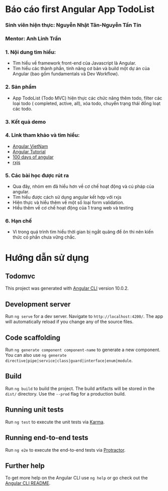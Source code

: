 # Báo cáo first Angular App TodoList

### Sinh viên hiện thực: Nguyễn Nhật Tân-Nguyễn Tấn Tín
### Mentor: Anh Linh Trần

### 1. Nội dung tìm hiểu:  
* Tìm hiểu về framework front-end của Javascript là Angular. 
* Tìm hiểu các thành phần, tính năng cơ bản và build một dự án của Angular (bao gồm fundamentals và Dev Workflow).
### 2. Sản phẩm 
* App TodoList (Todo MVC) hiện thực các chức năng thêm todo, filter các loại todo ( completed, active, all), xóa todo, chuyển trạng thái đồng loạt các todo. 
### 3. Kết quả demo 
### 4. Link tham khảo và tìm hiểu:
* [Angular VietNam](https://https://www.facebook.com/groups/AngularVietnam )
* [Angular Tutorial](https://angular.io/) 
* [ 100 days of angular](https://github.com/angular-vietnam/100-days-of-angular) 
* [rxjs](https://www.learnrxjs.io/)
### 5. Các bài học được rút ra
* Qua đây, nhóm em đã hiểu hơn về cơ chế hoạt động và cú pháp của angular. 
* Tìm hiểu được cách sử dụng angular kết hợp với rxjs
* Hiện thực và hiểu thêm về một số loại form validation. 
* Hiểu thêm về cơ chế hoạt động của 1 trang web và testing
### 6. Hạn chế
* Vì trong quá trình tìm hiểu thời gian bị ngắt quãng để ôn thi nên kiến thức có phần chưa vững chắc. 

# Hướng dẫn sử dụng

## Todomvc

This project was generated with [Angular CLI](https://github.com/angular/angular-cli) version 10.0.2.

## Development server

Run `ng serve` for a dev server. Navigate to `http://localhost:4200/`. The app will automatically reload if you change any of the source files.

## Code scaffolding

Run `ng generate component component-name` to generate a new component. You can also use `ng generate directive|pipe|service|class|guard|interface|enum|module`.

## Build

Run `ng build` to build the project. The build artifacts will be stored in the `dist/` directory. Use the `--prod` flag for a production build.

## Running unit tests

Run `ng test` to execute the unit tests via [Karma](https://karma-runner.github.io).

## Running end-to-end tests

Run `ng e2e` to execute the end-to-end tests via [Protractor](http://www.protractortest.org/).

## Further help

To get more help on the Angular CLI use `ng help` or go check out the [Angular CLI README](https://github.com/angular/angular-cli/blob/master/README.md).

